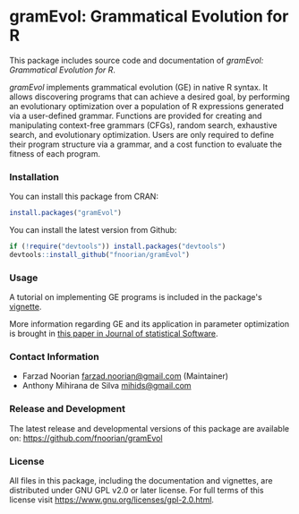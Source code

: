 gramEvol: Grammatical Evolution for R
=====================================

This package includes source code and documentation of *gramEvol: Grammatical
Evolution for R*.

*gramEvol* implements grammatical evolution (GE) in native R syntax. It allows
discovering programs that can achieve a desired goal, by performing an
evolutionary optimization over a population of R expressions generated via a
user-defined grammar. Functions are provided for creating and manipulating
context-free grammars (CFGs), random search, exhaustive search, and evolutionary
optimization. Users are only required to define their program structure via a
grammar, and a cost function to evaluate the fitness of each program.

### Installation

You can install this package from CRAN:
```R
install.packages("gramEvol")
```

You can install the latest version from Github:
```R
if (!require("devtools")) install.packages("devtools")
devtools::install_github("fnoorian/gramEvol")
```

### Usage

A tutorial on implementing GE programs is included in the package's
[vignette](https://cran.r-project.org/web/packages/gramEvol/vignettes/ge-intro.pdf).

More information regarding GE and its application in parameter optimization is brought in
[this paper in Journal of statistical Software](https://www.jstatsoft.org/article/view/v071i01).

### Contact Information
 * Farzad Noorian <farzad.noorian@gmail.com> (Maintainer)
 * Anthony Mihirana de Silva <mihids@gmail.com>

### Release and Development
The latest release and developmental versions of this package are available on:
<https://github.com/fnoorian/gramEvol>
 
### License
All files in this package, including the documentation and vignettes,
are distributed under GNU GPL v2.0 or later license.
For full terms of this license visit <https://www.gnu.org/licenses/gpl-2.0.html>.

